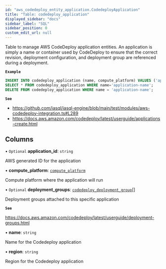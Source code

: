 ```yaml
---
id: "aws_codedeploy_entity_application.CodedeployApplication"
title: "Table: codedeploy_application"
displayed_sidebar: "docs"
sidebar_label: "SQL"
sidebar_position: 0
custom_edit_url: null
---
```


Table to manage AWS CodeDeploy application entities. An application is simply a name or container used
by CodeDeploy to ensure that the correct revision, deployment configuration, and deployment group are
referenced during a deployment.

**`Example`**

```sql TheButton[Manage a CodeDeploy app]="Manage a CodeDeploy app"
INSERT INTO codedeploy_application (name, compute_platform) VALUES ('application-name', 'Server');
SELECT * FROM codedeploy_application WHERE name='application-name';
DELETE FROM codedeploy_application WHERE name = 'application-name';
```

**`See`**

 - https://github.com/iasql/iasql-engine/blob/main/test/modules/aws-codedeploy-integration.ts#L289
 - https://docs.aws.amazon.com/codedeploy/latest/userguide/applications-create.html

## Columns

• `Optional` **application\_id**: `string`

AWS generated ID for the application

• **compute\_platform**: [`compute_platform`](../enums/aws_codedeploy_entity_application.ComputePlatform.md)

Compute platform where the application will run

• `Optional` **deployment\_groups**: [`codedeploy_deployment_group`](aws_codedeploy_entity_deploymentGroup.CodedeployDeploymentGroup.md)[]

Deployment groups attached to this specific application

**`See`**

https://docs.aws.amazon.com/codedeploy/latest/userguide/deployment-groups.html

• **name**: `string`

Name for the Codedeploy application

• **region**: `string`

Region for the Codedeploy application
